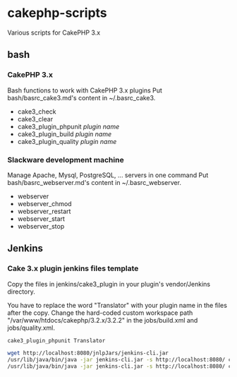 # cakephp-scripts

Various scripts for CakePHP 3.x

## bash

### CakePHP 3.x

Bash functions to work with CakePHP 3.x plugins
Put bash/basrc_cake3.md's content in ~/.basrc_cake3.

- cake3_check
- cake3_clear
- cake3_plugin_phpunit *plugin name*
- cake3_plugin_build *plugin name*
- cake3_plugin_quality *plugin name*

### Slackware development machine

Manage Apache, Mysql, PostgreSQL, ... servers in one command
Put bash/basrc_webserver.md's content in ~/.basrc_webserver.

- webserver
- webserver_chmod
- webserver_restart
- webserver_start
- webserver_stop

## Jenkins

### Cake 3.x plugin jenkins files template

Copy the files in jenkins/cake3_plugin in your plugin's vendor/Jenkins directory.

You have to replace the word "Translator" with your plugin name in the files after the copy.
Change the hard-coded custom workspace path "/var/www/htdocs/cakephp/3.2.x/3.2.2"
in the jobs/build.xml and jobs/quality.xml.

```bash
cake3_plugin_phpunit Translator

wget http://localhost:8080/jnlpJars/jenkins-cli.jar
/usr/lib/java/bin/java -jar jenkins-cli.jar -s http://localhost:8080/ create-job "CakePHP 3 Plugin Translator" < "plugins/Translator/vendor/Jenkins/jobs/build.xml"
/usr/lib/java/bin/java -jar jenkins-cli.jar -s http://localhost:8080/ create-job "CakePHP 3 Plugin Translator Quality" < "plugins/Translator/vendor/Jenkins/jobs/quality.xml"
```